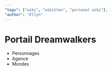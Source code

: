 ```yaml
---
"tags": ["wiki", "wikitten", "personal wiki"],
"author": "Ellyn"
---
```


# Portail Dreamwalkers
- Personnages
- Agence
- Mondes